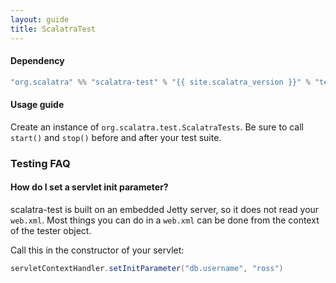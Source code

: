 ```yaml
---
layout: guide
title: ScalatraTest
---
```


#### Dependency

```scala
"org.scalatra" %% "scalatra-test" % "{{ site.scalatra_version }}" % "test"
```

#### Usage guide

Create an instance of `org.scalatra.test.ScalatraTests`.  Be sure to call
`start()` and `stop()` before and after your test suite.


### Testing FAQ

#### How do I set a servlet init parameter?

scalatra-test is built on an embedded Jetty server, so it does not read your `web.xml`.  Most things you can do in a `web.xml` can be done from the context of the tester object.

Call this in the constructor of your servlet:

```scala
servletContextHandler.setInitParameter("db.username", "ross")
```
